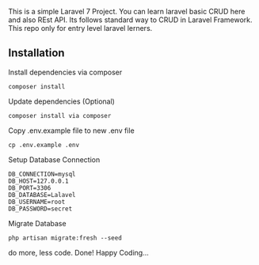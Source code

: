 This is a simple Laravel 7 Project. You can learn laravel basic CRUD here and also REst API. Its follows standard way to CRUD in Laravel Framework.
This repo only for entry level laravel lerners.

## Installation
Install dependencies via composer
```ssh
composer install
```
Update dependencies (Optional)
```ssh
composer install via composer
```
Copy .env.example file to new .env file
```ssh
cp .env.example .env
```
Setup Database Connection
```ssh
DB_CONNECTION=mysql
DB_HOST=127.0.0.1
DB_PORT=3306
DB_DATABASE=Lalavel
DB_USERNAME=root
DB_PASSWORD=secret
```
Migrate Database
```ssh
php artisan migrate:fresh --seed
```

do more, less code.
Done! Happy Coding...
